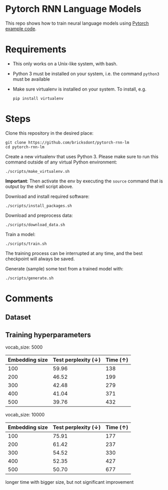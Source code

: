 # Pytorch RNN Language Models

This repo shows how to train neural language models using [Pytorch example code](https://github.com/pytorch/examples/tree/master/word_language_model).

# Requirements

- This only works on a Unix-like system, with bash.
- Python 3 must be installed on your system, i.e. the command `python3` must be available
- Make sure virtualenv is installed on your system. To install, e.g.

    `pip install virtualenv`

# Steps

Clone this repository in the desired place:

    git clone https://github.com/bricksdont/pytorch-rnn-lm
    cd pytorch-rnn-lm

Create a new virtualenv that uses Python 3. Please make sure to run this command outside of any virtual Python environment:

    ./scripts/make_virtualenv.sh

**Important**: Then activate the env by executing the `source` command that is output by the shell script above.

Download and install required software:

    ./scripts/install_packages.sh

Download and preprocess data:

    ./scripts/download_data.sh

Train a model:

    ./scripts/train.sh

The training process can be interrupted at any time, and the best checkpoint will always be saved.

Generate (sample) some text from a trained model with:

    ./scripts/generate.sh

# Comments
## Dataset

## Training hyperparameters
vocab_size: 5000

| Embedding size | Test perplexity (↓) | Time (↑) |
| --- | --- | --- |
| 100 | 59.96 | 138 |
| 200 | 46.52 | 199 |
| 300 | 42.48 | 279 |
| 400 | 41.04 | 371 |
| 500 | 39.76 | 432 |

vocab_size: 10000

| Embedding size | Test perplexity (↓) | Time (↑) |
| --- | --- | --- |
| 100 | 75.91 | 177 |
| 200 | 61.42 | 237 |
| 300 | 54.52 | 330 |
| 400 | 52.35 | 427 |
| 500 | 50.70 | 677 |

longer time with bigger size, but not significant improvement
